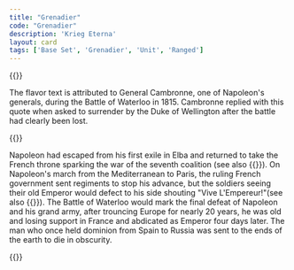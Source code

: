 ```yaml
---
title: "Grenadier"
code: "Grenadier"
description: 'Krieg Eterna'
layout: card
tags: ['Base Set', 'Grenadier', 'Unit', 'Ranged']
---
```

{{<card-detail-page title="Grenadier" artwork="Le Grenadier by Édouard Detaille (1912)" attr="Pierre Cambronne">}}
<p>
The flavor text is attributed to General Cambronne, one of Napoleon's generals, during the Battle of Waterloo in 1815. Cambronne replied with this quote when asked to surrender by the Duke of Wellington after the battle had clearly been lost.
</p> 
{{<card-detail-image file="bellerophon.jpg" caption="Napoleon on Board the Bellerophon by Sir William Quiller Orchardson (1880)">}}
<p>
Napoleon had escaped from his first exile in Elba and returned to take the French throne sparking the war of the seventh coalition (see also {{<cardlink name="Retreat">}}). On Napoleon's march from the Mediterranean to Paris, the ruling French government sent regiments to stop his advance, but the soldiers seeing their old Emperor would defect to his side shouting "Vive L'Empereur!"(see also {{<cardlink name="Cavalry" code="cavalry2">}}). The Battle of Waterloo would mark the final defeat of Napoleon and his grand army, after trouncing Europe for nearly 20 years, he was old and losing support in France and abdicated as Emperor four days later. The man who once held  dominion from Spain to Russia was sent to the ends of the earth to die in obscurity.
</p> 
{{</card-detail-page>}}